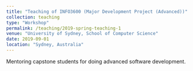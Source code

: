 ```yaml
---
title: "Teaching of INFO3600 (Major Development Project (Advanced))"
collection: teaching
type: "Workshop"
permalink: /teaching/2019-spring-teaching-1
venue: "University of Sydney, School of Computer Science"
date: 2019-09-01
location: "Sydney, Australia"
---
```


Mentoring capstone students for doing advanced software development.

